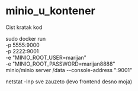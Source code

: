 # minio_u_kontener
Cist kratak kod 



 
 sudo docker run \
  -p 5555:9000 \
  -p 2222:9001 \
  -e "MINIO_ROOT_USER=marijan" \
  -e "MINIO_ROOT_PASSWORD=marijan8888" \
  minio/minio server /data --console-address ":9001"
  
  
  netstat -lnp  sve zauzeto (levo frontend desno moja)
 
